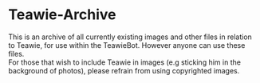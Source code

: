 # Teawie-Archive
This is an archive of all currently existing images and other files in relation to Teawie, for use within the TeawieBot. However anyone can use these files.
<br> For those that wish to include Teawie in images (e.g sticking him in the background of photos), please refrain from using copyrighted images.</br>
